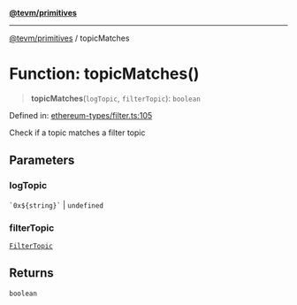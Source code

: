 [**@tevm/primitives**](../README.md)

***

[@tevm/primitives](../globals.md) / topicMatches

# Function: topicMatches()

> **topicMatches**(`logTopic`, `filterTopic`): `boolean`

Defined in: [ethereum-types/filter.ts:105](https://github.com/evmts/primitives/blob/main/src/ethereum-types/filter.ts#L105)

Check if a topic matches a filter topic

## Parameters

### logTopic

`` `0x${string}` `` | `undefined`

### filterTopic

[`FilterTopic`](../type-aliases/FilterTopic.md)

## Returns

`boolean`
